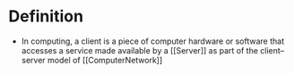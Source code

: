 # Definition
- In computing, a client is a piece of computer hardware or software that accesses a service made available by a [[Server]] as part of the client–server model of [[ComputerNetwork]]